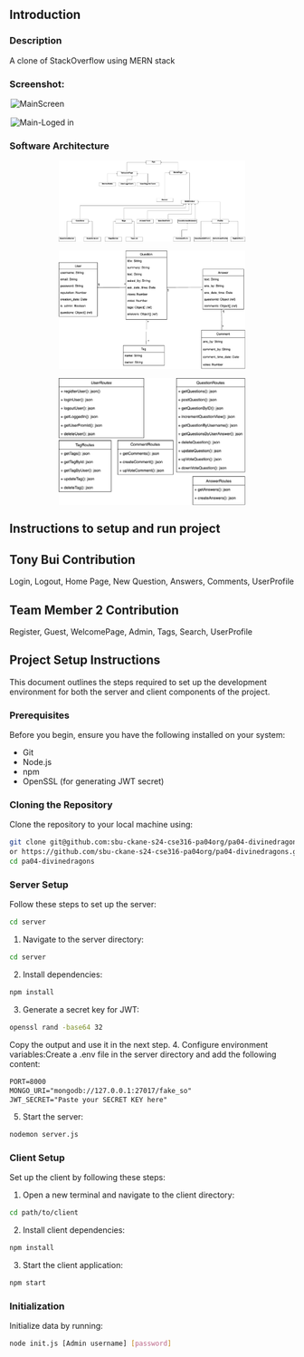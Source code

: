 
## Introduction
### Description
A clone of StackOverflow using MERN stack
### Screenshot:
<div style="display:flex; gap:1rem; flex-wrap:wrap; justify-content:center;">
  <img
    src="https://imgur.com/Io6xPax.png"
    alt="MainScreen"
    style="width:500px; height:auto;"
  />
  <img
    src="https://imgur.com/V6kA0WL.png"
    alt="Main-Loged in"
    style="width:500px; height:auto;"
  />
</div>

### Software Architecture

<div style="display:flex; gap:1rem; flex-wrap:wrap; justify-content:center;">
  <img
    src="images/Client.drawio.png"
    alt="Client Design"
    style="width:330px; height:auto;"
  />
  <img
    src="images/Database.drawio.png"
    alt="Database Design"
    style="width:330px; height:auto;"
  />
  <img
    src="images/Server.drawio.png"
    alt="Server Design"
    style="width:330px; height:auto;"
  />
</div>

## Instructions to setup and run project

## Tony Bui Contribution
Login, Logout, Home Page, New Question, Answers, Comments, UserProfile
## Team Member 2 Contribution
Register, Guest, WelcomePage, Admin, Tags, Search, UserProfile



## Project Setup Instructions

This document outlines the steps required to set up the development environment for both the server and client components of the project.

### Prerequisites

Before you begin, ensure you have the following installed on your system:
- Git
- Node.js
- npm
- OpenSSL (for generating JWT secret)

### Cloning the Repository

Clone the repository to your local machine using:

```bash
git clone git@github.com:sbu-ckane-s24-cse316-pa04org/pa04-divinedragons.git
or https://github.com/sbu-ckane-s24-cse316-pa04org/pa04-divinedragons.git
cd pa04-divinedragons
```
### Server Setup
Follow these steps to set up the server:

```bash
cd server
```
1. Navigate to the server directory:
```bash
cd server
```
2. Install dependencies:
```bash
npm install
```
3. Generate a secret key for JWT:
```bash
openssl rand -base64 32
```
Copy the output and use it in the next step.
4. Configure environment variables:Create a .env file in the server directory and add the following content:
```
PORT=8000
MONGO_URI="mongodb://127.0.0.1:27017/fake_so"
JWT_SECRET="Paste your SECRET KEY here"
```
5. Start the server:
```bash
nodemon server.js
```
### Client Setup
Set up the client by following these steps:
1. Open a new terminal and navigate to the client directory:
```bash
cd path/to/client
```
2. Install client dependencies:
```bash
npm install
```
3. Start the client application:
```bash
npm start
```

### Initialization
Initialize data by running:
```bash
node init.js [Admin username] [password]
```







